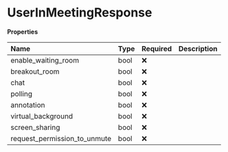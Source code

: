 # UserInMeetingResponse

**Properties**

| Name                         | Type | Required | Description |
| :--------------------------- | :--- | :------- | :---------- |
| enable_waiting_room          | bool | ❌       |             |
| breakout_room                | bool | ❌       |             |
| chat                         | bool | ❌       |             |
| polling                      | bool | ❌       |             |
| annotation                   | bool | ❌       |             |
| virtual_background           | bool | ❌       |             |
| screen_sharing               | bool | ❌       |             |
| request_permission_to_unmute | bool | ❌       |             |

<!-- This file was generated by liblab | https://liblab.com/ -->
